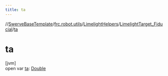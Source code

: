 ```yaml
---
title: ta
---
```

//[SwerveBaseTemplate](../../../../index.html)/[frc.robot.utils](../../index.html)/[LimelightHelpers](../index.html)/[LimelightTarget_Fiducial](index.html)/[ta](ta.html)



# ta



[jvm]\
open var [ta](ta.html): [Double](https://kotlinlang.org/api/latest/jvm/stdlib/kotlin/-double/index.html)




